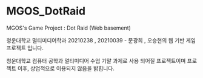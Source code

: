 # MGOS_DotRaid
MGOS's Game Project : Dot Raid (Web basement)

청운대학교 멀티미디어학과 20210238 , 20210039 - 문광희 , 오승현의 웹 기반 게임 프로젝트 입니다.

청운대학교 컴퓨터 공학과 멀티미디어 수업 기말 과제로 사용 되어질 프로젝트이며 프로젝트 이후, 상업적으로 이용되지 않음을 밝힙니다.
